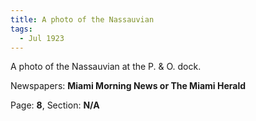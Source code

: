 ```yaml
---  
title: A photo of the Nassauvian  
tags:  
  - Jul 1923  
---  
```

  
A photo of the Nassauvian at the P. & O. dock.  
  
Newspapers: **Miami Morning News or The Miami Herald**  
  
Page: **8**, Section: **N/A** 
